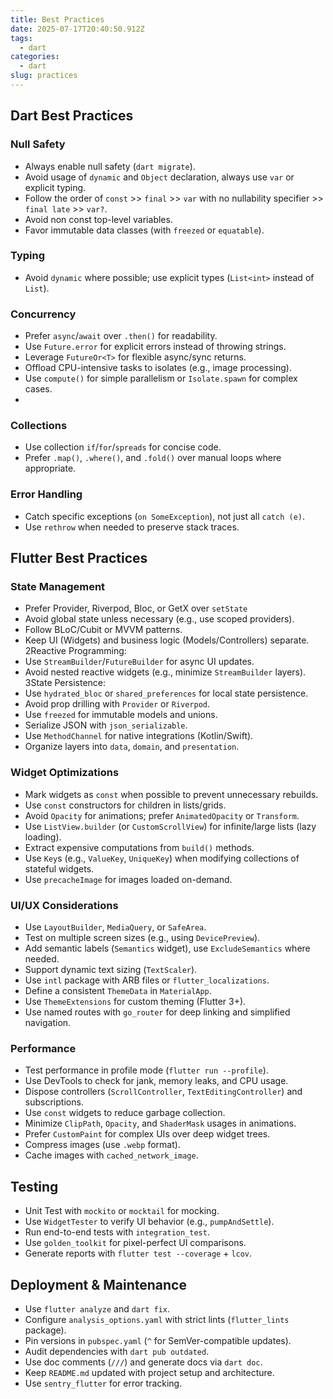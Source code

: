```yaml
---
title: Best Practices
date: 2025-07-17T20:40:50.912Z
tags:
  - dart
categories:
  - dart
slug: practices
---
```


## Dart Best Practices

### Null Safety

- Always enable null safety (`dart migrate`).
- Avoid usage of `dynamic` and `Object` declaration, always use `var` or explicit typing.
- Follow the order of `const` >> `final` >> `var` with no nullability specifier >> `final late` >> `var?`.
- Avoid non const top-level variables.
- Favor immutable data classes (with `freezed` or `equatable`).

### Typing

- Avoid `dynamic` where possible; use explicit types (`List<int>` instead of `List`).

### Concurrency

- Prefer `async`/`await` over `.then()` for readability.
- Use `Future.error` for explicit errors instead of throwing strings.
- Leverage `FutureOr<T>` for flexible async/sync returns.
- Offload CPU-intensive tasks to isolates (e.g., image processing).
- Use `compute()` for simple parallelism or `Isolate.spawn` for complex cases.
-

### Collections

- Use collection `if`/`for`/`spreads` for concise code.
- Prefer `.map()`, `.where()`, and `.fold()` over manual loops where appropriate.

### Error Handling

- Catch specific exceptions (`on SomeException`), not just all `catch (e)`.
- Use `rethrow` when needed to preserve stack traces.

## Flutter Best Practices

### State Management

- Prefer Provider, Riverpod, Bloc, or GetX over `setState`
- Avoid global state unless necessary (e.g., use scoped providers).
- Follow BLoC/Cubit or MVVM patterns.
- Keep UI (Widgets) and business logic (Models/Controllers) separate.
  2Reactive Programming:
- Use `StreamBuilder`/`FutureBuilder` for async UI updates.
- Avoid nested reactive widgets (e.g., minimize `StreamBuilder` layers).
  3State Persistence:
- Use `hydrated_bloc` or `shared_preferences` for local state persistence.
- Avoid prop drilling with `Provider` or `Riverpod`.
- Use `freezed` for immutable models and unions.
- Serialize JSON with `json_serializable`.
- Use `MethodChannel` for native integrations (Kotlin/Swift).
- Organize layers into `data`, `domain`, and `presentation`.

### Widget Optimizations

- Mark widgets as `const` when possible to prevent unnecessary rebuilds.
- Use `const` constructors for children in lists/grids.
- Avoid `Opacity` for animations; prefer `AnimatedOpacity` or `Transform`.
- Use `ListView.builder` (or `CustomScrollView`) for infinite/large lists (lazy loading).
- Extract expensive computations from `build()` methods.
- Use `Key`s (e.g., `ValueKey`, `UniqueKey`) when modifying collections of stateful widgets.
- Use `precacheImage` for images loaded on-demand.

### UI/UX Considerations

- Use `LayoutBuilder`, `MediaQuery`, or `SafeArea`.
- Test on multiple screen sizes (e.g., using `DevicePreview`).
- Add semantic labels (`Semantics` widget), use `ExcludeSemantics` where needed.
- Support dynamic text sizing (`TextScaler`).
- Use `intl` package with ARB files or `flutter_localizations`.
- Define a consistent `ThemeData` in `MaterialApp`.
- Use `ThemeExtensions` for custom theming (Flutter 3+).
- Use named routes with `go_router` for deep linking and simplified navigation.

### Performance

- Test performance in profile mode (`flutter run --profile`).
- Use DevTools to check for jank, memory leaks, and CPU usage.
- Dispose controllers (`ScrollController`, `TextEditingController`) and subscriptions.
- Use `const` widgets to reduce garbage collection.
- Minimize `ClipPath`, `Opacity`, and `ShaderMask` usages in animations.
- Prefer `CustomPaint` for complex UIs over deep widget trees.
- Compress images (use `.webp` format).
- Cache images with `cached_network_image`.

## Testing

- Unit Test with `mockito` or `mocktail` for mocking.
- Use `WidgetTester` to verify UI behavior (e.g., `pumpAndSettle`).
- Run end-to-end tests with `integration_test`.
- Use `golden_toolkit` for pixel-perfect UI comparisons.
- Generate reports with `flutter test --coverage` + `lcov`.

## Deployment & Maintenance

- Use `flutter analyze` and `dart fix`.
- Configure `analysis_options.yaml` with strict lints (`flutter_lints` package).
- Pin versions in `pubspec.yaml` (`^` for SemVer-compatible updates).
- Audit dependencies with `dart pub outdated`.
- Use doc comments (`///`) and generate docs via `dart doc`.
- Keep `README.md` updated with project setup and architecture.
- Use `sentry_flutter` for error tracking.
